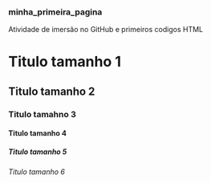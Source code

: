 ### minha_primeira_pagina
Atividade de imersão no GitHub e primeiros codigos HTML

# Titulo tamanho 1
## Titulo tamanho 2
### Titulo tamahno 3
#### Titulo tamanho 4
##### Titulo tamanho 5
###### Titulo tamanho 6
